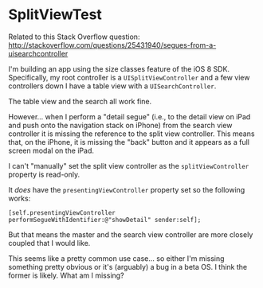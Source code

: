 SplitViewTest
=============

Related to this Stack Overflow question: http://stackoverflow.com/questions/25431940/segues-from-a-uisearchcontroller

I'm building an app using the size classes feature of the iOS 8 SDK. Specifically, my root controller is a `UISplitViewController` and a few view controllers down I have a table view with a `UISearchController`.

The table view and the search all work fine.

However... when I perform a "detail segue" (i.e., to the detail view on iPad and push onto the navigation stack on iPhone) from the search view controller it is missing the reference to the split view controller. This means that, on the iPhone, it is missing the "back" button and it appears as a full screen modal on the iPad.

I can't "manually" set the split view controller as the `splitViewController` property is read-only.

It _does_ have the `presentingViewController` property set so the following works:

    [self.presentingViewController performSegueWithIdentifier:@"showDetail" sender:self];

But that means the master and the search view controller are more closely coupled that I would like.

This seems like a pretty common use case... so either I'm missing something pretty obvious or it's (arguably) a bug in a beta OS. I think the former is likely. What am I missing?
